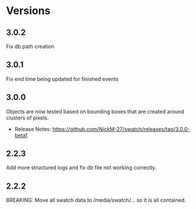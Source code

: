 # Versions

## 3.0.2

Fix db path creation

## 3.0.1

Fix end time being updated for finished events

## 3.0.0

Objects are now tested based on bounding boxes that are created around clusters of pixels.

- Release Notes: https://github.com/NickM-27/swatch/releases/tag/3.0.0-beta1

## 2.2.3

Add more structured logs and fix db file not working correctly.

## 2.2.2

BREAKING: Move all swatch data to /media/swatch/... so it is all contained. 


